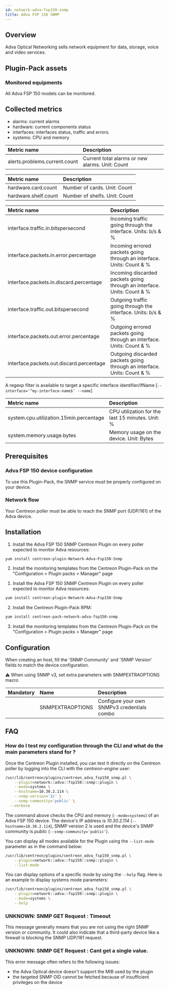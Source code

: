 ```yaml
---
id: network-adva-fsp150-snmp
title: Adva FSP 150 SNMP
---
```


## Overview

Adva Optical Networking sells network equipment for data, storage, voice and video services.

## Plugin-Pack assets 

### Monitored equipments

All Adva FSP 150 models can be monitored.

## Collected metrics

* alarms: current alarms
* hardware: current components status
* interfaces: interfaces status, traffic and errors.
* systems: CPU and memory

<!--DOCUSAURUS_CODE_TABS-->

<!--Alarms-->

| Metric name                        | Description                                                         |
| :--------------------------------- | :------------------------------------------------------------------ |
| alerts.problems.current.count      | Current total alarms or new alarms. Unit: Count                     |

<!--Hardware-->

| Metric name                             | Description                                                         |
| :-------------------------------------- | :------------------------------------------------------------------ |
| hardware.card.count                     | Number of cards. Unit: Count                                        |
| hardware.shelf.count                    | Number of shelfs. Unit: Count                                       |

<!--Interfaces-->

| Metric name                               | Description                                                             |
| :---------------------------------------- | :---------------------------------------------------------------------- |
| interface.traffic.in.bitspersecond        | Incoming traffic going through the interface. Units: b/s & %            |
| interface.packets.in.error.percentage     | Incoming errored packets going through an interface. Units: Count & %   |
| interface.packets.in.discard.percentage   | Incoming discarded packets going through an interface. Units: Count & % |
| interface.traffic.out.bitspersecond       | Outgoing traffic going through the interface. Units: b/s & %            |
| interface.packets.out.error.percentage    | Outgoing errored packets going through an interface. Units: Count & %   |
| interface.packets.out.discard.percentage  | Outgoing discarded packets going through an interface. Units: Count & % |

A regexp filter is available to target a specific interface identifier/ifName [```--interface='^my-interface-name$' --name```] 

<!--Systems-->

| Metric name                             | Description                                                         |
| :-------------------------------------- | :------------------------------------------------------------------ |
| system.cpu.utilization.15min.percentage | CPU utilization for the last 15 minutes. Unit: %                    |
| system.memory.usage.bytes               | Memory usage on the device. Unit: Bytes                             |

<!--END_DOCUSAURUS_CODE_TABS-->

## Prerequisites

### Adva FSP 150 device configuration 

To use this Plugin-Pack, the SNMP service must be properly configured on your device.

### Network flow

Your Centreon poller must be able to reach the SNMP port (UDP/161) of the Adva device.

## Installation

<!--DOCUSAURUS_CODE_TABS-->

<!--Online IMP Licence & IT-100 Editions-->

1. Install the Adva FSP 150 SNMP Centreon Plugin on every poller expected to monitor Adva resources:

```bash
yum install centreon-plugin-Network-Adva-Fsp150-Snmp
```

2. Install the monitoring templates from the Centreon Plugin-Pack on the "Configuration > Plugin packs > Manager" page

<!--Offline IMP License-->

1. Install the Adva FSP 150 SNMP Centreon Plugin on every poller expected to monitor Adva resources:

```bash
yum install centreon-plugin-Network-Adva-Fsp150-Snmp
```

2. Install the Centreon Plugin-Pack RPM:

```bash
yum install centreon-pack-network-adva-fsp150-snmp
```

3. Install the monitoring templates from the Centreon Plugin-Pack on the "Configuration > Plugin packs > Manager" page

<!--END_DOCUSAURUS_CODE_TABS-->

## Configuration

When creating an host, fill the 'SNMP Community' and 'SNMP Version' fields to match the device configuration. 

  ⚠️ When using SNMP v3, set extra parameters with SNMPEXTRAOPTIONS macro 

| Mandatory   | Name              | Description                                    |
| :---------- | :---------------- | :--------------------------------------------- |
|             | SNMPEXTRAOPTIONS  | Configure your own SNMPv3 credentials combo    |

## FAQ

### How do I test my configuration through the CLI and what do the main parameters stand for ? 

Once the Centreon Plugin installed, you can test it directly on the Centreon poller by logging into the CLI with the *centreon-engine* user:

```bash
/usr/lib/centreon/plugins/centreon_adva_fsp150_snmp.pl \
	--plugin=network::adva::fsp150::snmp::plugin \
	--mode=systems \
	--hostname=10.30.2.114 \
	--snmp-version='2c' \
	--snmp-community='public' \
  --verbose 
```

The command above checks the CPU and memory (```--mode=systems```) of an Adva FSP 150 device. The device's IP address is *10.30.2.114* (```--hostname=10.30.2.114```), SNMP version 2 is used and the device's SNMP community is *public* (```--snmp-community='public'```).

You can display all modes available for the Plugin using the ```--list-mode``` parameter as in the command below: 

```bash
/usr/lib/centreon/plugins/centreon_adva_fsp150_snmp.pl \
    --plugin=network::adva::fsp150::snmp::plugin \
    --list-mode
```

You can display options of a specific mode by using the ```--help``` flag. Here is an example to display systems mode parameters:

```bash
/usr/lib/centreon/plugins/centreon_adva_fsp150_snmp.pl \
    --plugin=network::adva::fsp150::snmp::plugin \
    --mode=systems \
    --help
```

### UNKNOWN: SNMP GET Request : Timeout

This message generally means that you are not using the right SNMP version or community. It could also indicate that a third-party device like a firewall is blocking the SNMP UDP/161 request.

### UNKNOWN: SNMP GET Request : Cant get a single value.

This error message often refers to the following issues: 
  - the Adva Optical device doesn't support the MIB used by the plugin
  - the targeted SNMP OID cannot be fetched because of insufficient privileges on the device
